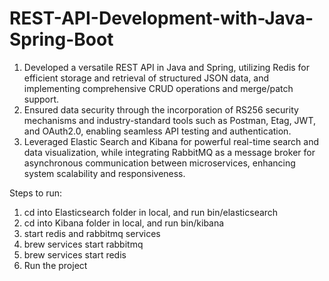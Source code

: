 # REST-API-Development-with-Java-Spring-Boot

1.	Developed a versatile REST API in Java and Spring, utilizing Redis for efficient storage and retrieval of structured JSON data, and implementing comprehensive CRUD operations and merge/patch support.
2.	Ensured data security through the incorporation of RS256 security mechanisms and industry-standard tools such as Postman, Etag, JWT, and OAuth2.0, enabling seamless API testing and authentication.
3.	Leveraged Elastic Search and Kibana for powerful real-time search and data visualization, while integrating RabbitMQ as a message broker for asynchronous communication between microservices, enhancing system scalability and responsiveness.

Steps to run:
1. cd into Elasticsearch folder in local, and run bin/elasticsearch
2. cd into Kibana folder in local, and run bin/kibana
3. start redis and rabbitmq services
4. brew services start rabbitmq
5. brew services start redis
6. Run the project
